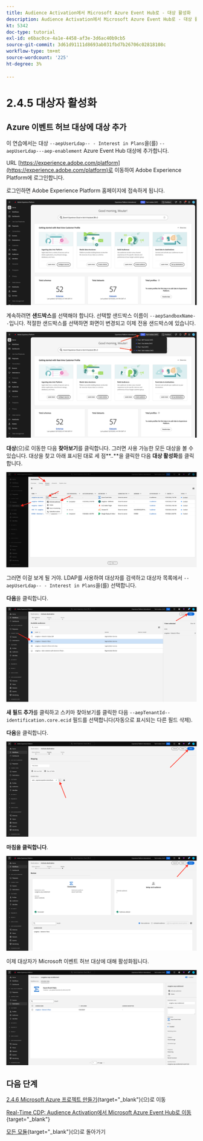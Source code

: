 ```yaml
---
title: Audience Activation에서 Microsoft Azure Event Hub로 - 대상 활성화
description: Audience Activation에서 Microsoft Azure Event Hub로 - 대상 활성화
kt: 5342
doc-type: tutorial
exl-id: e6bac0ce-4a1e-4458-af3e-3d6ac40b9cb5
source-git-commit: 3d61d91111d8693ab031fbd7b26706c02818108c
workflow-type: tm+mt
source-wordcount: '225'
ht-degree: 3%

---
```


# 2.4.5 대상자 활성화

## Azure 이벤트 허브 대상에 대상 추가

이 연습에서는 대상 `--aepUserLdap-- - Interest in Plans`을(를) `--aepUserLdap---aep-enablement` Azure Event Hub 대상에 추가합니다.

URL [https://experience.adobe.com/platform](https://experience.adobe.com/platform)로 이동하여 Adobe Experience Platform에 로그인합니다.

로그인하면 Adobe Experience Platform 홈페이지에 접속하게 됩니다.

![데이터 수집](./../../../../modules/delivery-activation/datacollection/dc1.2/images/home.png)

계속하려면 **샌드박스**&#x200B;를 선택해야 합니다. 선택할 샌드박스 이름이 ``--aepSandboxName--``입니다. 적절한 샌드박스를 선택하면 화면이 변경되고 이제 전용 샌드박스에 있습니다.

![데이터 수집](./../../../../modules/delivery-activation/datacollection/dc1.2/images/sb1.png)

**대상**(으)로 이동한 다음 **찾아보기**&#x200B;를 클릭합니다. 그러면 사용 가능한 모든 대상을 볼 수 있습니다. 대상을 찾고 아래 표시된 대로 세 점**..**을 클릭한 다음 **대상 활성화**&#x200B;를 클릭합니다.

![5-01-select-destination.png](./images/501selectdestination.png)

그러면 이걸 보게 될 거야. LDAP를 사용하여 대상자를 검색하고 대상자 목록에서 `--aepUserLdap-- - Interest in Plans`을(를) 선택합니다.

**다음**&#x200B;을 클릭합니다.

![5-04-select-segment.png](./images/504selectsegment.png)

**새 필드 추가**&#x200B;를 클릭하고 스키마 찾아보기를 클릭한 다음 `--aepTenantId--identification.core.ecid` 필드를 선택합니다(자동으로 표시되는 다른 필드 삭제).

**다음**&#x200B;을 클릭합니다.

![5-05-select-attributes.png](./images/505selectattributes.png)

**마침을 클릭합니다**.

![5-06-destination-finish.png](./images/506destinationfinish.png)

이제 대상자가 Microsoft 이벤트 허브 대상에 대해 활성화됩니다.

![5-07-destination-segment-added.png](./images/507destinationsegmentadded.png)

## 다음 단계

[2.4.6 Microsoft Azure 프로젝트 만들기](./ex6.md){target="_blank"}(으)로 이동

[Real-Time CDP: Audience Activation에서 Microsoft Azure Event Hub로 이동](./segment-activation-microsoft-azure-eventhub.md){target="_blank"}

[모든 모듈](./../../../../overview.md){target="_blank"}(으)로 돌아가기
